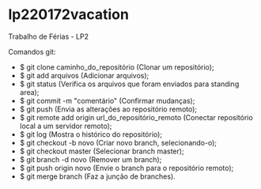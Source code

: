 # lp220172vacation
Trabalho de Férias - LP2

Comandos git:

- $ git clone caminho_do_repositório (Clonar um repositório);
- $ git add arquivos (Adicionar arquivos);
- $ git status (Verifica os arquivos que foram enviados para standing area);
- $ git commit -m "comentário" (Confirmar mudanças);
- $ git push (Envia as alterações ao repositório remoto);
- $ git remote add origin url_do_repositório_remoto (Conectar repositório local a um servidor remoto);
- $ git log (Mostra o histórico do repositório);
- $ git checkout -b novo (Criar novo branch, selecionando-o);
- $ git checkout master (Selecionar branch master);
- $ git branch -d novo (Remover um branch);
- $ git push origin novo (Envie o branch para o repositório remoto);
- $ git merge branch (Faz a junção de branches).


